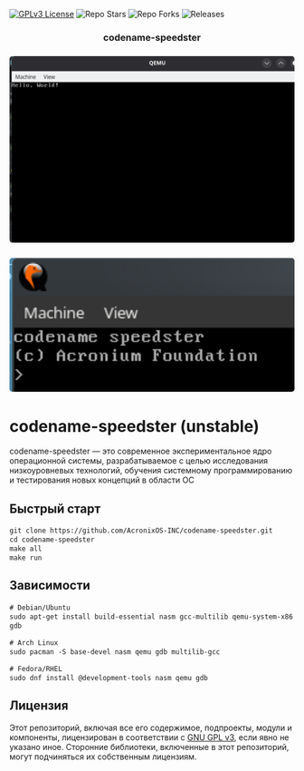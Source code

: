 [![GPLv3 License](https://img.shields.io/badge/License-GPL%20v3-yellow.svg)](https://opensource.org/licenses/)
![Repo Stars](https://img.shields.io/github/stars/AcronixOS-Inc/codename-speedster)
![Repo Forks](https://img.shields.io/github/forks/AcronixOS-Inc/codename-speedster)
![Releases](https://img.shields.io/github/v/release/AcronixOS-Inc/codename-speedster)


<h3 align="center">codename-speedster</h3>

<h3 align="center">
  <img width="800" style="border-radius:5px;" alt="screenshot" src="screenshots/image.png">
</h3>
<h3 align="center">
  <img width="800" style="border-radius:5px;" alt="screenshot" src="screenshots/unstable.png">
</h3>

# codename-speedster (unstable)

codename-speedster — это современное экспериментальное ядро операционной системы, разрабатываемое с целью исследования низкоуровневых технологий, обучения системному программированию и тестирования новых концепций в области ОС
## Быстрый старт

```
git clone https://github.com/AcronixOS-INC/codename-speedster.git
cd codename-speedster
make all
make run
```
## Зависимости

```
# Debian/Ubuntu
sudo apt-get install build-essential nasm gcc-multilib qemu-system-x86 gdb
```

```
# Arch Linux
sudo pacman -S base-devel nasm qemu gdb multilib-gcc
```

```
# Fedora/RHEL
sudo dnf install @development-tools nasm qemu gdb
```
## Лицензия

Этот репозиторий, включая все его содержимое, подпроекты, модули и компоненты, лицензирован в соответствии с [GNU GPL v3](https://www.gnu.org/licenses/gpl-3.0.txt), если явно не указано иное. Сторонние библиотеки, включенные в этот репозиторий, могут подчиняться их собственным лицензиям.

